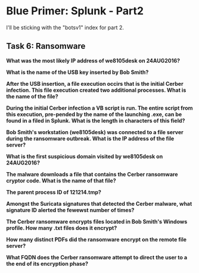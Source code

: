 # Blue Primer: Splunk - Part2

I'll be sticking with the "botsv1" index for part 2.

## Task 6: Ransomware

**What was the most likely IP address of we8105desk on 24AUG2016?**


**What is the name of the USB key inserted by Bob Smith?**


**After the USB insertion, a file execution occirs that is the initial Cerber infection. This file execution created two additional processes. What is the name of the file?**


**During the initial Cerber infection a VB script is run. The entire script from this execution, pre-pended by the name of the launching .exe, can be found in a filed in Splunk. What is the length in characters of this field?**


**Bob Smith's workstation (we8105desk) was connected to a file server during the ransomware outbreak. What is the IP address of the file server?**


**What is the first suspicious domain visited by we8105desk on 24AUG2016?**


**The malware downloads a file that contains the Cerber ransomware cryptor code. What is the name of that file?**


**The parent process ID of 121214.tmp?**


**Amongst the Suricata signatures that detected the Cerber malware, what signature ID alerted the fewewst number of times?**


**The Cerber ransomware encrypts files located in Bob Smith's Windows profile. How many .txt files does it encrypt?**


**How many distinct PDFs did the ransomware encrypt on the remote file server?**


**What FQDN does the Cerber ransomware attempt to direct the user to a the end of its encryption phase?**
